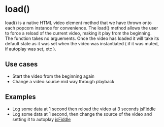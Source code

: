 load()
============

load() is a native HTML video element method that we have thrown onto each popcorn instance for convenience.  The load() method allows the user to force a reload of the current video, making it play from the beginning.  The function takes no arguements. Once the video has loaded it will take its default state as it was set when the video was instantiated ( if it was muted, if autoplay was set, etc ).

Use cases
----------

* Start the video from the beginning again
* Change a video source mid way through playback

Examples
---------

* Log some data at 1 second then reload the video at 3 seconds [jsFiddle](http://jsfiddle.net/6cBvz/)
* Log some data at 1 second, then change the source of the video and setting it to autoplay [jsFiddle](http://jsfiddle.net/ESMUm/)
